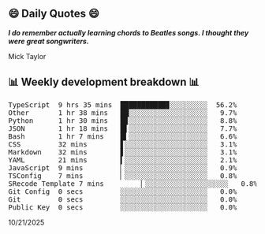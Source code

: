 ## 😄 Daily Quotes 😄

_**I do remember actually learning chords to Beatles songs. I thought they were great songwriters.**_

Mick Taylor



## 📊 Weekly development breakdown 📊

<pre>TypeScript  9 hrs 35 mins  ███████████▊░░░░░░░░░  56.2%
Other       1 hr 38 mins   ██░░░░░░░░░░░░░░░░░░░   9.7%
Python      1 hr 30 mins   █▊░░░░░░░░░░░░░░░░░░░   8.8%
JSON        1 hr 18 mins   █▌░░░░░░░░░░░░░░░░░░░   7.7%
Bash        1 hr 7 mins    █▍░░░░░░░░░░░░░░░░░░░   6.6%
CSS         32 mins        ▋░░░░░░░░░░░░░░░░░░░░   3.1%
Markdown    32 mins        ▋░░░░░░░░░░░░░░░░░░░░   3.1%
YAML        21 mins        ▍░░░░░░░░░░░░░░░░░░░░   2.1%
JavaScript  9 mins         ▏░░░░░░░░░░░░░░░░░░░░   0.9%
TSConfig    7 mins         ▏░░░░░░░░░░░░░░░░░░░░   0.8%
SRecode Template 7 mins         ▏░░░░░░░░░░░░░░░░░░░░   0.8%
Git Config  0 secs         ░░░░░░░░░░░░░░░░░░░░░   0.0%
Git         0 secs         ░░░░░░░░░░░░░░░░░░░░░   0.0%
Public Key  0 secs         ░░░░░░░░░░░░░░░░░░░░░   0.0%</pre>

10/21/2025